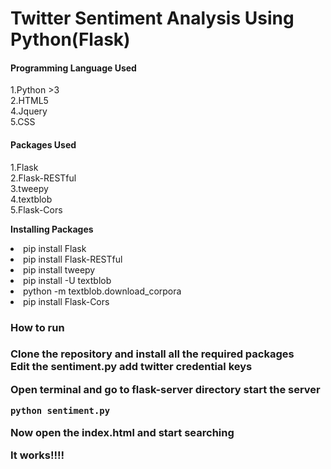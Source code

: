 <h1>Twitter Sentiment Analysis Using Python(Flask)</h1>

<h4>Programming Language Used</h4>
1.Python >3<br/>
2.HTML5<br/>
4.Jquery<br/>
5.CSS<br/>

<h4>Packages Used</h4>
1.Flask<br/>
2.Flask-RESTful<br/>
3.tweepy<br/>
4.textblob<br/>
5.Flask-Cors<br/>

**Installing Packages**

<li>pip install Flask</li>
<li>pip install Flask-RESTful</li>
<li>pip install tweepy</li>
<li>pip install -U textblob</li>
<li>python -m textblob.download_corpora</li>
<li>pip install Flask-Cors</li>

<h3>How to run <h3>

Clone the repository and install all the required packages<br/>
Edit the **sentiment.py** add twitter credential keys <br/>

Open terminal and go to flask-server directory start the server<br/>

<code>python sentiment.py</code><br/>

Now open the index.html and start searching

It works!!!!
